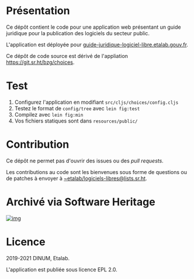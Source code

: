 

# Présentation

Ce dépôt contient le code pour une application web présentant un guide
juridique pour la publication des logiciels du secteur public.

L'application est déployée pour
[guide-juridique-logiciel-libre.etalab.gouv.fr](https://guide-juridique-logiciel-libre.etalab.gouv.fr).

Ce dépôt de code source est dérivé de l'appliation
<https://git.sr.ht/bzg/choices>.


# Test

1.  Configurez l'application en modifiant `src/cljs/choices/config.cljs`
2.  Testez le format de `config/tree` avec `lein fig:test`
3.  Compilez avec `lein fig:min`
4.  Vos fichiers statiques sont dans `resources/public/`


# Contribution

Ce dépôt ne permet pas d'ouvrir des issues ou des *pull requests*.

Les contributions au code sont les bienvenues sous forme de questions
ou de patches à envoyer à [~etalab/logiciels-libres@lists.sr.ht](mailto:~etalab/logiciels-libres@lists.sr.ht).


# Archivé via Software Heritage

[![img](https://archive.softwareheritage.org/badge/origin/https://github.com/etalab/guide-juridique-logiciel-libre/?style=.svg)](https://archive.softwareheritage.org/browse/origin/https://github.com/etalab/guide-juridique-logiciel-libre/)


# Licence

2019-2021 DINUM, Etalab.

L'application est publiée sous licence EPL 2.0.

